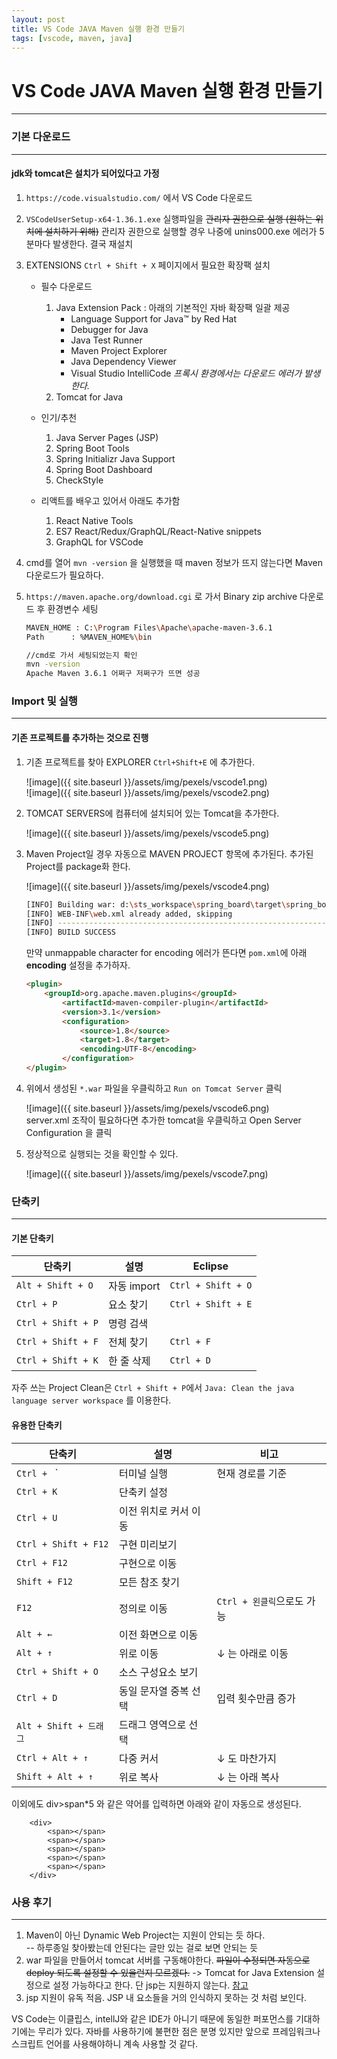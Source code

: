 ```yaml
---
layout: post
title: VS Code JAVA Maven 실행 환경 만들기
tags: [vscode, maven, java]
---
```

# VS Code JAVA Maven 실행 환경 만들기
***

### 기본 다운로드
---
#### jdk와 tomcat은 설치가 되어있다고 가정  

1. `https://code.visualstudio.com/` 에서 VS Code 다운로드  
  
2. `VSCodeUserSetup-x64-1.36.1.exe` 실행파일을 ~~관리자 권한으로 실행 (원하는 위치에 설치하기 위해)~~ 관리자 권한으로 실행할 경우 나중에 unins000.exe 에러가 5분마다 발생한다. 결국 재설치  
  
3. EXTENSIONS `Ctrl + Shift + X` 페이지에서 필요한 확장팩 설치  
	- 필수 다운로드  
    	1) Java Extension Pack : 아래의 기본적인 자바 확장팩 일괄 제공  
            - Language Support for Java™ by Red Hat  
            - Debugger for Java  
            - Java Test Runner  
            - Maven Project Explorer  
            - Java Dependency Viewer  
            - Visual Studio IntelliCode  *프록시 환경에서는 다운로드 에러가 발생한다.*  
        2) Tomcat for Java
	- 인기/추천  
        1) Java Server Pages (JSP)  
        2) Spring Boot Tools  
        3) Spring Initializr Java Support  
        4) Spring Boot Dashboard  
        5) CheckStyle  
  
    - 리액트를 배우고 있어서 아래도 추가함  
        1) React Native Tools  
        2) ES7 React/Redux/GraphQL/React-Native snippets  
        3) GraphQL for VSCode  
4. cmd를 열어 `mvn -version` 을 실행했을 때 maven 정보가 뜨지 않는다면 Maven 다운로드가 필요하다.  

5. `https://maven.apache.org/download.cgi` 로 가서 Binary zip archive 다운로드 후 환경변수 세팅  

    ```bash
    MAVEN_HOME : C:\Program Files\Apache\apache-maven-3.6.1
    Path 	  : %MAVEN_HOME%\bin

    //cmd로 가서 세팅되었는지 확인
    mvn -version
    Apache Maven 3.6.1 어쩌구 저쩌구가 뜨면 성공
    ```

### Import 및 실행
---
#### 기존 프로젝트를 추가하는 것으로 진행

1. 기존 프로젝트를 찾아 EXPLORER `Ctrl+Shift+E` 에 추가한다.  
  
    ![image]({{ site.baseurl }}/assets/img/pexels/vscode1.png)  
    ![image]({{ site.baseurl }}/assets/img/pexels/vscode2.png)  

2. TOMCAT SERVERS에 컴퓨터에 설치되어 있는 Tomcat을 추가한다.  
	
    ![image]({{ site.baseurl }}/assets/img/pexels/vscode5.png)  

3. Maven Project일 경우 자동으로 MAVEN PROJECT 항목에 추가된다. 추가된 Project를 package화 한다.  
	
    ![image]({{ site.baseurl }}/assets/img/pexels/vscode4.png)  

    ```bash
    [INFO] Building war: d:\sts_workspace\spring_board\target\spring_board-1.0.0-BUILD-SNAPSHOT.war
    [INFO] WEB-INF\web.xml already added, skipping
    [INFO] ------------------------------------------------------------------------
    [INFO] BUILD SUCCESS
    ```
    
	만약 unmappable character for encoding 에러가 뜬다면 `pom.xml`에 아래 **encoding** 설정을 추가하자.  

    ```html
    <plugin>
        <groupId>org.apache.maven.plugins</groupId>
            <artifactId>maven-compiler-plugin</artifactId>
            <version>3.1</version>
            <configuration>
                <source>1.8</source>
                <target>1.8</target>
                <encoding>UTF-8</encoding>
            </configuration>
    </plugin>
    ```

4. 위에서 생성된 `*.war` 파일을 우클릭하고 `Run on Tomcat Server` 클릭  

    ![image]({{ site.baseurl }}/assets/img/pexels/vscode6.png)  
    server.xml 조작이 필요하다면 추가한 tomcat을 우클릭하고 Open Server Configuration 을 클릭  

5. 정상적으로 실행되는 것을 확인할 수 있다.  
	
    ![image]({{ site.baseurl }}/assets/img/pexels/vscode7.png)  


### 단축키
---
#### 기본 단축키

| 단축키                | 설명        | Eclipse            |
| ------------------ | --------- | ------------------ |
| `Alt + Shift + O`  | 자동 import | `Ctrl + Shift + O` |
| `Ctrl + P`         | 요소 찾기     | `Ctrl + Shift + E` |
| `Ctrl + Shift + P` | 명령 검색     |                    |
| `Ctrl + Shift + F` | 전체 찾기     | `Ctrl + F`         |
| `Ctrl + Shift + K` | 한 줄 삭제    | `Ctrl + D`         |

자주 쓰는 Project Clean은 `Ctrl + Shift + P`에서 `Java: Clean the java language server workspace` 를 이용한다.

#### 유용한 단축키  

| 단축키                  | 설명           | 비고                 |
| -------------------- | ------------ | ------------------ |
| `Ctrl + ` `          | 터미널 실행       | 현재 경로를 기준          |
| `Ctrl + K`           | 단축키 설정       |                    |
| `Ctrl + U`           | 이전 위치로 커서 이동 |                    |
| `Ctrl + Shift + F12` | 구현 미리보기      |                    |
| `Ctrl + F12`         | 구현으로 이동      |                    |
| `Shift + F12`        | 모든 참조 찾기     |                    |
| `F12`                | 정의로 이동       | `Ctrl + 왼클릭`으로도 가능 |
| `Alt + ←`            | 이전 화면으로 이동   |                    |
| `Alt + ↑`            | 위로 이동        | ↓ 는 아래로 이동         |
| `Ctrl + Shift + O`   | 소스 구성요소 보기   |                    |
| `Ctrl + D`           | 동일 문자열 중복 선택 | 입력 횟수만큼 증가         |
| `Alt + Shift + 드래그`  | 드래그 영역으로 선택  |                    |
| `Ctrl + Alt + ↑`     | 다중 커서        | ↓ 도 마찬가지           |
| `Shift + Alt + ↑`    | 위로 복사        | ↓ 는 아래 복사          |

이외에도 div>span*5 와 같은 약어를 입력하면 아래와 같이 자동으로 생성된다.
```
	<div>
		<span></span>
		<span></span>
		<span></span>
		<span></span>
		<span></span>
	</div>
```

### 사용 후기
---
1. Maven이 아닌 Dynamic Web Project는 지원이 안되는 듯 하다.  
 -- 하루종일 찾아봤는데 안된다는 글만 있는 걸로 보면 안되는 듯  
2. war 파일을 만들어서 tomcat 서버를 구동해야한다. ~~파일이 수정되면 자동으로 deploy 되도록 설정할 수 있을런지 모르겠다.~~ -> Tomcat for Java Extension 설정으로 설정 가능하다고 한다. 단 jsp는 지원하지 않는다. [참고](https://stackoverflow.com/questions/51434930/how-to-hot-reload-tomcat-server-in-vscode/57212212#57212212)  
3. jsp 지원이 유독 적음. JSP 내 요소들을 거의 인식하지 못하는 것 처럼 보인다.  

VS Code는 이클립스, intellJ와 같은 IDE가 아니기 때문에 동일한 퍼포먼스를 기대하기에는 무리가 있다. 자바를 사용하기에 불편한 점은 분명 있지만 앞으로 프레임워크나 스크립트 언어를 사용해야하니 계속 사용할 것 같다.  